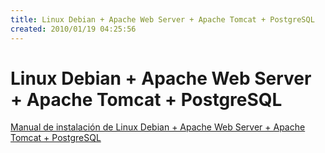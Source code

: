 ```yaml
---
title: Linux Debian + Apache Web Server + Apache Tomcat + PostgreSQL
created: 2010/01/19 04:25:56
---
```


# Linux Debian + Apache Web Server + Apache Tomcat + PostgreSQL

[Manual de instalación de Linux Debian + Apache Web Server + Apache Tomcat + PostgreSQL](/wordpress/wp-content/uploads/2010/01/debian4_apache2_tomcat5_pgsql74.txt)
